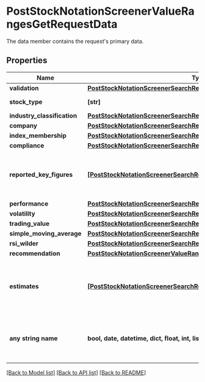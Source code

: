 # PostStockNotationScreenerValueRangesGetRequestData

The data member contains the request's primary data.

## Properties
Name | Type | Description | Notes
------------ | ------------- | ------------- | -------------
**validation** | [**PostStockNotationScreenerSearchRequestDataValidation**](PostStockNotationScreenerSearchRequestDataValidation.md) |  | [optional] 
**stock_type** | **[str]** | Type of stock. | [optional] 
**industry_classification** | [**PostStockNotationScreenerSearchRequestDataIndustryClassification**](PostStockNotationScreenerSearchRequestDataIndustryClassification.md) |  | [optional] 
**company** | [**PostStockNotationScreenerSearchRequestDataCompany**](PostStockNotationScreenerSearchRequestDataCompany.md) |  | [optional] 
**index_membership** | [**PostStockNotationScreenerSearchRequestDataIndexMembership**](PostStockNotationScreenerSearchRequestDataIndexMembership.md) |  | [optional] 
**compliance** | [**PostStockNotationScreenerSearchRequestDataCompliance**](PostStockNotationScreenerSearchRequestDataCompliance.md) |  | [optional] 
**reported_key_figures** | [**[PostStockNotationScreenerSearchRequestDataReportedKeyFigures]**](PostStockNotationScreenerSearchRequestDataReportedKeyFigures.md) | Parameters for stock-specific key figures as reported for a fiscal year. | [optional] 
**performance** | [**PostStockNotationScreenerSearchRequestDataPerformance**](PostStockNotationScreenerSearchRequestDataPerformance.md) |  | [optional] 
**volatility** | [**PostStockNotationScreenerSearchRequestDataVolatility**](PostStockNotationScreenerSearchRequestDataVolatility.md) |  | [optional] 
**trading_value** | [**PostStockNotationScreenerSearchRequestDataTradingValue**](PostStockNotationScreenerSearchRequestDataTradingValue.md) |  | [optional] 
**simple_moving_average** | [**PostStockNotationScreenerSearchRequestDataSimpleMovingAverage**](PostStockNotationScreenerSearchRequestDataSimpleMovingAverage.md) |  | [optional] 
**rsi_wilder** | [**PostStockNotationScreenerSearchRequestDataRsiWilder**](PostStockNotationScreenerSearchRequestDataRsiWilder.md) |  | [optional] 
**recommendation** | [**PostStockNotationScreenerValueRangesGetRequestDataRecommendation**](PostStockNotationScreenerValueRangesGetRequestDataRecommendation.md) |  | [optional] 
**estimates** | [**[PostStockNotationScreenerSearchRequestDataEstimates]**](PostStockNotationScreenerSearchRequestDataEstimates.md) | Parameters for stock-specific consolidated estimates for a fiscal year. | [optional] 
**any string name** | **bool, date, datetime, dict, float, int, list, str, none_type** | any string name can be used but the value must be the correct type | [optional]

[[Back to Model list]](../README.md#documentation-for-models) [[Back to API list]](../README.md#documentation-for-api-endpoints) [[Back to README]](../README.md)


